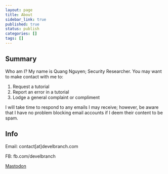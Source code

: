 ```yaml
---
layout: page
title: About
sidebar_link: true
published: true
status: publish
categories: []
tags: []
---
```


<h2 class="title">Summary</h2>
<p>Who am I? My name is Quang Nguyen; Security Researcher. You may want to make contact with me to:</p>
<ol>
<li>Request a tutorial</li>
<li>Report an error in a tutorial</li>
<li>Lodge a general complaint or compliment</li>
</ol>
<p>I will take time to respond to any emails I may receive; however, be aware that I have no problem blocking email accounts if I deem their content to be spam.</p>
<h2 class="title">Info</h2>
<p>Email: contact[at]develbranch.com</p>
<p>FB: fb.com/develbranch</p>
<a rel="me" href="https://infosec.exchange/@quangnh89">Mastodon</a>
